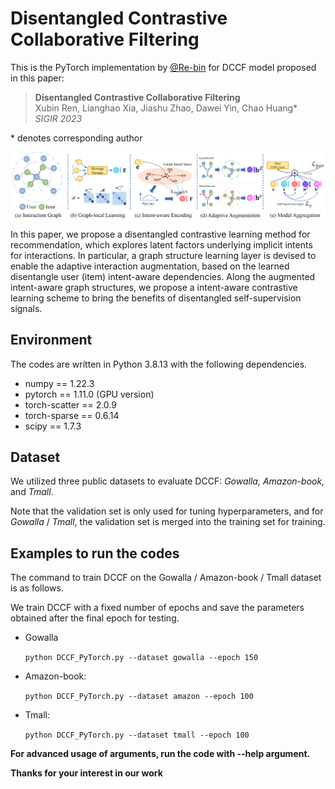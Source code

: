 # Disentangled Contrastive Collaborative Filtering

This is the PyTorch implementation by <a href='https://github.com/Re-bin'>@Re-bin</a> for DCCF model proposed in this paper:

 >**Disentangled Contrastive Collaborative Filtering**  
 > Xubin Ren, Lianghao Xia, Jiashu Zhao, Dawei Yin, Chao Huang*\
 >*SIGIR 2023*

\* denotes corresponding author
<p align="center">
<img src="DCCF.png" alt="DCCF" />
</p>

In this paper, we propose a disentangled contrastive learning method for recommendation, which explores latent factors underlying implicit intents for interactions. In particular, a graph structure learning layer is devised to enable the adaptive interaction augmentation, based on the learned disentangle user (item) intent-aware dependencies. Along the augmented intent-aware graph structures, we propose a intent-aware contrastive learning scheme to bring the benefits of disentangled self-supervision signals.

## Environment

The codes are written in Python 3.8.13 with the following dependencies.

- numpy == 1.22.3
- pytorch == 1.11.0 (GPU version)
- torch-scatter == 2.0.9
- torch-sparse == 0.6.14
- scipy == 1.7.3

##  Dataset

We utilized three public datasets to evaluate DCCF:  *Gowalla, Amazon-book,* and *Tmall*. 

Note that the validation set is only used for tuning hyperparameters, and for *Gowalla* / *Tmall*, the validation set is merged into the training set for training.

## Examples to run the codes

The command to train DCCF on the Gowalla / Amazon-book / Tmall dataset is as follows.

We train DCCF with a fixed number of epochs and save the parameters obtained after the final epoch for testing.

  - Gowalla 

    ```python DCCF_PyTorch.py --dataset gowalla --epoch 150```   

  - Amazon-book:

    ```python DCCF_PyTorch.py --dataset amazon --epoch 100```

  - Tmall:

    ```python DCCF_PyTorch.py --dataset tmall --epoch 100```

 **For advanced usage of arguments, run the code with --help argument.**

**Thanks for your interest in our work**

